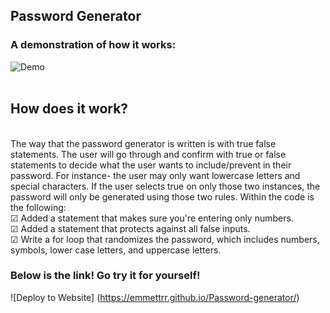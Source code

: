 ## Password Generator

### A demonstration of how it works:

![Demo](https://media.giphy.com/media/hHXF3mG5E5uAvO9kpN/giphy.gif)
<br>
<br>

## How does it work?
<br>
The way that the password generator is written is with true false statements. The user will go through and confirm with true or false statements to decide what the user wants to include/prevent in their password. For instance- the user may only want lowercase letters and special characters. If the user selects true on only those two instances, the password will only be generated using those two rules. Within the code is the following:
<br>
&#x2611; Added a statement that makes sure you're entering only numbers.
<br>
&#x2611; Added a statement that protects against all false inputs.
<br>
&#x2611; Write a for loop that randomizes the password, which includes numbers, symbols, lower case letters, and uppercase letters.

### Below is the link! Go try it for yourself!

![Deploy to Website] (https://emmettrr.github.io/Password-generator/)